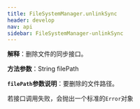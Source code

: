 ```yaml
---
title: FileSystemManager.unlinkSync
header: develop
nav: api
sidebar: FileSystemManager-unlinkSync
---
```

  

**解释**：删除文件的同步接口。

**方法参数**：String filePath

**`filePath`参数说明**：要删除的文件路径。

若接口调用失败，会抛出一个标准的`Error`对象

